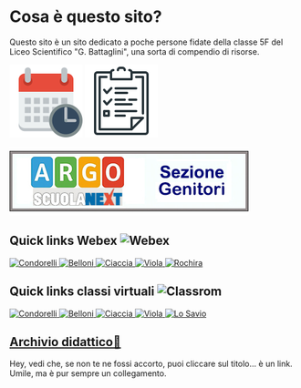 # Cosa è questo sito?
Questo sito è un sito dedicato a poche persone fidate della classe 5F del Liceo Scientifico "G. Battaglini", una sorta di compendio di risorse.

[![Orario lezioni](/resources/calendar_128px.png)](https://docs.google.com/spreadsheets/d/e/2PACX-1vQx4TpNnCrB5HV89TslpxWK2SEVIUgKUVp-o85nHIcOVhCWFSmvZRBLomRlO3LEtEl0P1XuH5JS_K5r/pubhtml?gid=1322041363&single=true)
[![Bacheca](/resources/checklist.png)](bacheca)

[![argo_logo](/resources/argonext_genitori.jpg)](http://www.ss16799.scuolanext.info/)

## Quick links Webex <img alt='Webex' width='25 px' src='https://lh3.googleusercontent.com/_8joIrDlTdTZ1cKVVnMoQ9KG0i-A5LCZX8N3w0MmFljiIsV8T2jkcqhHWndrKs0ldGuX'>
<a href='https://battaglinicv19.webex.com/meet/macciu2'><img alt='Condorelli' width='96 px' src='/Sito_Compiti_5F/resources/condorelli.png'>
<a href='https://battaglinicv19.webex.com/meet/bellonidaniela2016'><img alt='Belloni' width='96 px' src='/Sito_Compiti_5F/resources/belloni.png'>
<a href='https://battaglinicv19.webex.com/meet/arch.ciaccia'><img alt='Ciaccia' width='96 px' src='/Sito_Compiti_5F/resources/ciaccia.png'/>
<a href='https://battaglinicv19.webex.com/meet/cinziacf.14'><img alt='Viola' width='96 px' src='/Sito_Compiti_5F/resources/viola.png'/>
<a href='https://battaglinicv19.webex.com/meet/maria.rochira'><img alt='Rochira' width='96 px' src='/Sito_Compiti_5F/resources/rochira.png'/></a>

## Quick links classi virtuali <img alt='Classrom' width='25 px' src='https://lh3.googleusercontent.com/Qvc6rWiGG_a6LNQ7Yx5vMmve_5ku8TG7z4vmWG7VBkbcOQfOSE2BS7eBcD1NUOWTsbs9A_Vh-mJpKtsGtG_0f7sIGFy5LwhdOLRg4w=h120'>

<a href='https://classroom.google.com/u/0/c/NTQyMjAzNjI1ODZa'><img alt='Condorelli' width='96 px' src='/Sito_Compiti_5F/resources/condorelli.png'>
<a href='https://classroom.google.com/u/0/c/NjI1MTE4MjI4Nzla'><img alt='Belloni' width='96 px' src='/Sito_Compiti_5F/resources/belloni.png'>
<a href='https://padlet.com/giaegiu2002/is1m9q9wb601'><img alt='Ciaccia' width='96 px' src='/Sito_Compiti_5F/resources/ciaccia.png'/>
<a href='https://classroom.google.com/u/0/c/NTM5Njk1OTY5ODFa'><img alt='Viola' width='96 px' src='/Sito_Compiti_5F/resources/viola.png'/>
<a href='https://new.edmodo.com/groups/5f-mat-e-fi-liceobattaglini-20192020-31274782'><img alt='Lo Savio' width='96 px' src='https://api.edmodo.com/users/144023444/avatar?t=1584136740&type=large&u=78cx7drk8di3sbz5afdqqyqr6'></a>

## **[Archivio didattico🔗](archivio)**
Hey, vedi che, se non te ne fossi accorto, puoi cliccare sul titolo... è un link. Umile, ma è pur sempre un collegamento.
